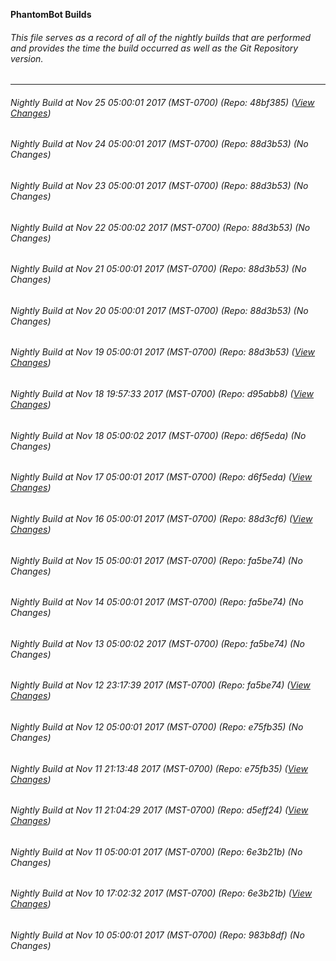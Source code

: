 **PhantomBot Builds**

###### This file serves as a record of all of the nightly builds that are performed and provides the time the build occurred as well as the Git Repository version.
-------------------------------------------------------------------------------------------------------------
###### Nightly Build at Nov 25 05:00:01 2017 (MST-0700) (Repo: 48bf385) ([View Changes](https://github.com/PhantomBot/PhantomBot/compare/88d3b53...48bf385))
###### Nightly Build at Nov 24 05:00:01 2017 (MST-0700) (Repo: 88d3b53) (No Changes)
###### Nightly Build at Nov 23 05:00:01 2017 (MST-0700) (Repo: 88d3b53) (No Changes)
###### Nightly Build at Nov 22 05:00:02 2017 (MST-0700) (Repo: 88d3b53) (No Changes)
###### Nightly Build at Nov 21 05:00:01 2017 (MST-0700) (Repo: 88d3b53) (No Changes)
###### Nightly Build at Nov 20 05:00:01 2017 (MST-0700) (Repo: 88d3b53) (No Changes)
###### Nightly Build at Nov 19 05:00:01 2017 (MST-0700) (Repo: 88d3b53) ([View Changes](https://github.com/PhantomBot/PhantomBot/compare/d95abb8...88d3b53))
###### Nightly Build at Nov 18 19:57:33 2017 (MST-0700) (Repo: d95abb8) ([View Changes](https://github.com/PhantomBot/PhantomBot/compare/d6f5eda...d95abb8))
###### Nightly Build at Nov 18 05:00:02 2017 (MST-0700) (Repo: d6f5eda) (No Changes)
###### Nightly Build at Nov 17 05:00:01 2017 (MST-0700) (Repo: d6f5eda) ([View Changes](https://github.com/PhantomBot/PhantomBot/compare/88d3cf6...d6f5eda))
###### Nightly Build at Nov 16 05:00:01 2017 (MST-0700) (Repo: 88d3cf6) ([View Changes](https://github.com/PhantomBot/PhantomBot/compare/fa5be74...88d3cf6))
###### Nightly Build at Nov 15 05:00:01 2017 (MST-0700) (Repo: fa5be74) (No Changes)
###### Nightly Build at Nov 14 05:00:01 2017 (MST-0700) (Repo: fa5be74) (No Changes)
###### Nightly Build at Nov 13 05:00:02 2017 (MST-0700) (Repo: fa5be74) (No Changes)
###### Nightly Build at Nov 12 23:17:39 2017 (MST-0700) (Repo: fa5be74) ([View Changes](https://github.com/PhantomBot/PhantomBot/compare/e75fb35...fa5be74))
###### Nightly Build at Nov 12 05:00:01 2017 (MST-0700) (Repo: e75fb35) (No Changes)
###### Nightly Build at Nov 11 21:13:48 2017 (MST-0700) (Repo: e75fb35) ([View Changes](https://github.com/PhantomBot/PhantomBot/compare/d5eff24...e75fb35))
###### Nightly Build at Nov 11 21:04:29 2017 (MST-0700) (Repo: d5eff24) ([View Changes](https://github.com/PhantomBot/PhantomBot/compare/6e3b21b...d5eff24))
###### Nightly Build at Nov 11 05:00:01 2017 (MST-0700) (Repo: 6e3b21b) (No Changes)
###### Nightly Build at Nov 10 17:02:32 2017 (MST-0700) (Repo: 6e3b21b) ([View Changes](https://github.com/PhantomBot/PhantomBot/compare/983b8df...6e3b21b))
###### Nightly Build at Nov 10 05:00:01 2017 (MST-0700) (Repo: 983b8df) (No Changes)
